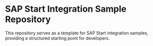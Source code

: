 # SAP Start Integration Sample Repository

This repository serves as a template for SAP Start integration samples, providing a structured starting point for developers.